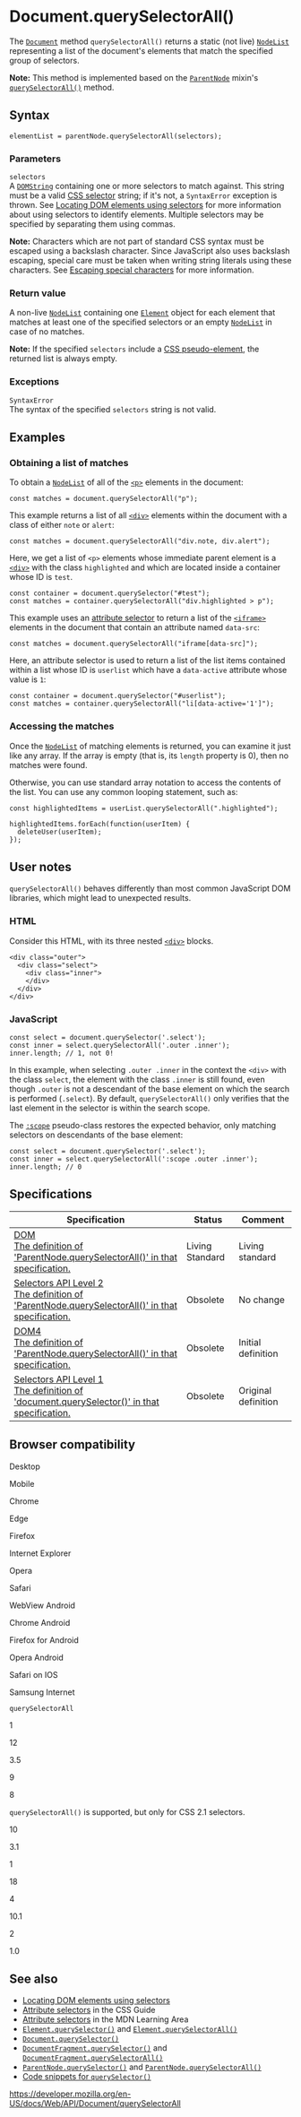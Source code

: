 # Document.querySelectorAll()

The [`Document`](../document) method `querySelectorAll()` returns a static (not live) [`NodeList`](../nodelist) representing a list of the document's elements that match the specified group of selectors.

**Note:** This method is implemented based on the [`ParentNode`](../parentnode) mixin's [`querySelectorAll()`](../parentnode/queryselectorall) method.

## Syntax

    elementList = parentNode.querySelectorAll(selectors);

### Parameters

`selectors`  
A [`DOMString`](../domstring) containing one or more selectors to match against. This string must be a valid [CSS selector](https://developer.mozilla.org/en-US/docs/Web/CSS/CSS_Selectors) string; if it's not, a `SyntaxError` exception is thrown. See [Locating DOM elements using selectors](../document_object_model/locating_dom_elements_using_selectors) for more information about using selectors to identify elements. Multiple selectors may be specified by separating them using commas.

**Note:** Characters which are not part of standard CSS syntax must be escaped using a backslash character. Since JavaScript also uses backslash escaping, special care must be taken when writing string literals using these characters. See [Escaping special characters](queryselector#escaping_special_characters) for more information.

### Return value

A non-live [`NodeList`](../nodelist) containing one [`Element`](../element) object for each element that matches at least one of the specified selectors or an empty [`NodeList`](../nodelist) in case of no matches.

**Note:** If the specified `selectors` include a [CSS pseudo-element](https://developer.mozilla.org/en-US/docs/Web/CSS/Pseudo-elements), the returned list is always empty.

### Exceptions

`SyntaxError`  
The syntax of the specified `selectors` string is not valid.

## Examples

### Obtaining a list of matches

To obtain a [`NodeList`](../nodelist) of all of the [`<p>`](https://developer.mozilla.org/en-US/docs/Web/HTML/Element/p) elements in the document:

    const matches = document.querySelectorAll("p");

This example returns a list of all [`<div>`](https://developer.mozilla.org/en-US/docs/Web/HTML/Element/div) elements within the document with a class of either `note` or `alert`:

    const matches = document.querySelectorAll("div.note, div.alert");

Here, we get a list of `<p>` elements whose immediate parent element is a [`<div>`](https://developer.mozilla.org/en-US/docs/Web/HTML/Element/div) with the class `highlighted` and which are located inside a container whose ID is `test`.

    const container = document.querySelector("#test");
    const matches = container.querySelectorAll("div.highlighted > p");

This example uses an [attribute selector](https://developer.mozilla.org/en-US/docs/Web/CSS/Attribute_selectors) to return a list of the [`<iframe>`](https://developer.mozilla.org/en-US/docs/Web/HTML/Element/iframe) elements in the document that contain an attribute named `data-src`:

    const matches = document.querySelectorAll("iframe[data-src]");

Here, an attribute selector is used to return a list of the list items contained within a list whose ID is `userlist` which have a `data-active` attribute whose value is `1`:

    const container = document.querySelector("#userlist");
    const matches = container.querySelectorAll("li[data-active='1']");

### Accessing the matches

Once the [`NodeList`](../nodelist) of matching elements is returned, you can examine it just like any array. If the array is empty (that is, its `length` property is 0), then no matches were found.

Otherwise, you can use standard array notation to access the contents of the list. You can use any common looping statement, such as:

    const highlightedItems = userList.querySelectorAll(".highlighted");

    highlightedItems.forEach(function(userItem) {
      deleteUser(userItem);
    });

## User notes

`querySelectorAll()` behaves differently than most common JavaScript DOM libraries, which might lead to unexpected results.

### HTML

Consider this HTML, with its three nested [`<div>`](https://developer.mozilla.org/en-US/docs/Web/HTML/Element/div) blocks.

    <div class="outer">
      <div class="select">
        <div class="inner">
        </div>
      </div>
    </div>

### JavaScript

    const select = document.querySelector('.select');
    const inner = select.querySelectorAll('.outer .inner');
    inner.length; // 1, not 0!

In this example, when selecting `.outer .inner` in the context the `<div>` with the class `select`, the element with the class `.inner` is still found, even though `.outer` is not a descendant of the base element on which the search is performed (`.select`). By default, `querySelectorAll()` only verifies that the last element in the selector is within the search scope.

The [`:scope`](https://developer.mozilla.org/en-US/docs/Web/CSS/:scope) pseudo-class restores the expected behavior, only matching selectors on descendants of the base element:

    const select = document.querySelector('.select');
    const inner = select.querySelectorAll(':scope .outer .inner');
    inner.length; // 0

## Specifications

<table><thead><tr class="header"><th>Specification</th><th>Status</th><th>Comment</th></tr></thead><tbody><tr class="odd"><td><a href="https://dom.spec.whatwg.org/#dom-parentnode-queryselectorall">DOM<br />
<span class="small">The definition of 'ParentNode.querySelectorAll()' in that specification.</span></a></td><td><span class="spec-living">Living Standard</span></td><td>Living standard</td></tr><tr class="even"><td><a href="https://dev.w3.org/2006/webapi/selectors-api2/#dom-parentnode-queryselectorall">Selectors API Level 2<br />
<span class="small">The definition of 'ParentNode.querySelectorAll()' in that specification.</span></a></td><td><span class="spec-obsolete">Obsolete</span></td><td>No change</td></tr><tr class="odd"><td><a href="https://www.w3.org/TR/dom/#dom-parentnode-queryselectorall">DOM4<br />
<span class="small">The definition of 'ParentNode.querySelectorAll()' in that specification.</span></a></td><td><span class="spec-obsolete">Obsolete</span></td><td>Initial definition</td></tr><tr class="even"><td><a href="https://www.w3.org/TR/selectors-api/#interface-definitions">Selectors API Level 1<br />
<span class="small">The definition of 'document.querySelector()' in that specification.</span></a></td><td><span class="spec-obsolete">Obsolete</span></td><td>Original definition</td></tr></tbody></table>

## Browser compatibility

Desktop

Mobile

Chrome

Edge

Firefox

Internet Explorer

Opera

Safari

WebView Android

Chrome Android

Firefox for Android

Opera Android

Safari on IOS

Samsung Internet

`querySelectorAll`

1

12

3.5

9

8

`querySelectorAll()` is supported, but only for CSS 2.1 selectors.

10

3.1

1

18

4

10.1

2

1.0

## See also

- [Locating DOM elements using selectors](../document_object_model/locating_dom_elements_using_selectors)
- [Attribute selectors](https://developer.mozilla.org/en-US/docs/Web/CSS/Attribute_selectors) in the CSS Guide
- [Attribute selectors](https://developer.mozilla.org/en-US/docs/Learn/CSS/Building_blocks/Selectors/Attribute_selectors) in the MDN Learning Area
- [`Element.querySelector()`](../element/queryselector) and [`Element.querySelectorAll()`](../element/queryselectorall)
- [`Document.querySelector()`](queryselector)
- [`DocumentFragment.querySelector()`](../documentfragment/queryselector) and [`DocumentFragment.querySelectorAll()`](../documentfragment/queryselectorall)
- [`ParentNode.querySelector()`](../parentnode/queryselector) and [`ParentNode.querySelectorAll()`](../parentnode/queryselectorall)
- [Code snippets for `querySelector()`](https://developer.mozilla.org/en-US/docs/Code_snippets/QuerySelector)

<a href="https://developer.mozilla.org/en-US/docs/Web/API/Document/querySelectorAll" class="_attribution-link">https://developer.mozilla.org/en-US/docs/Web/API/Document/querySelectorAll</a>
